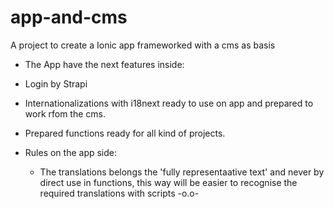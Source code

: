 # app-and-cms
A project to create a Ionic app frameworked with a cms as basis

- The App have the next features inside:

- Login by Strapi

- Internationalizations with i18next ready to use on app and prepared to work rfom the cms.
- Prepared functions ready for all kind of projects.

- Rules on the app side: 
    - The translations belongs the 'fully representaative text' and never by direct use in functions, this way will be easier to recognise the required translations with scripts -o.o-